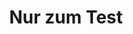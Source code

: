 ---
{"title":"Nur zum Test","tags":["Vegetarisch","Fleisch","Huhn"],"ingredientList":[{"title":"","ingredients":[]}]}
---